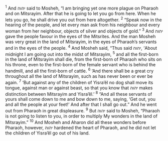 <sup>1</sup> And יהוה said to Mosheh, “I am bringing yet one more plague on Pharaoh and on Mitsrayim. After that he is going to let you go from here. When he lets you go, he shall drive you out from here altogether.
<sup>2</sup> “Speak now in the hearing of the people, and let every man ask from his neighbour and every woman from her neighbour, objects of silver and objects of gold.”
<sup>3</sup> And יהוה gave the people favour in the eyes of the Mitsrites. And the man Mosheh was very great in the land of Mitsrayim, in the eyes of Pharaoh’s servants and in the eyes of the people.
<sup>4</sup> And Mosheh said, “Thus said יהוה, ‘About midnight I am going out into the midst of Mitsrayim,
<sup>5</sup> and all the first-born in the land of Mitsrayim shall die, from the first-born of Pharaoh who sits on his throne, even to the first-born of the female servant who is behind the handmill, and all the first-born of cattle.
<sup>6</sup> ‘And there shall be a great cry throughout all the land of Mitsrayim, such as has never been or ever be again.
<sup>7</sup> ‘But against any of the children of Yisra’ĕl no dog shall move its tongue, against man or against beast, so that you know that יהוה makes distinction between Mitsrayim and Yisra’ĕl.’
<sup>8</sup> “And all these servants of yours shall come down to me and bow down to me, saying, ‘Get out, you and all the people at your feet!’ And after that I shall go out.” And he went out from Pharaoh in great displeasure.
<sup>9</sup> But יהוה said to Mosheh, “Pharaoh is not going to listen to you, in order to multiply My wonders in the land of Mitsrayim.”
<sup>10</sup> And Mosheh and Aharon did all these wonders before Pharaoh, however, יהוה hardened the heart of Pharaoh, and he did not let the children of Yisra’ĕl go out of his land.
